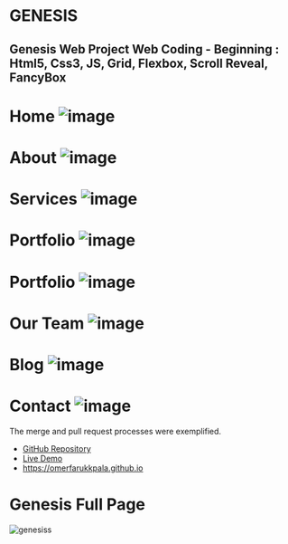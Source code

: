 # GENESIS

## Genesis Web Project Web Coding - Beginning : Html5, Css3, JS, Grid, Flexbox, Scroll Reveal, FancyBox 
# Home ![image](https://github.com/omerfarukkpala/omerfarukkpala.github.io/assets/101570820/4e2f8c3c-ad86-4c4a-98a6-8f148e588940)
# About ![image](https://github.com/omerfarukkpala/omerfarukkpala.github.io/assets/101570820/da3f5e70-2f43-44ee-83b8-596f31b23599)
# Services ![image](https://github.com/omerfarukkpala/omerfarukkpala.github.io/assets/101570820/c244006c-f15d-4ab3-84a5-abf07d2f0a75)
# Portfolio ![image](https://github.com/omerfarukkpala/omerfarukkpala.github.io/assets/101570820/4dbeb71d-839b-40d9-acfc-a78602a48057)
# Portfolio ![image](https://github.com/omerfarukkpala/omerfarukkpala.github.io/assets/101570820/242c8462-2f88-4f8b-92d0-63a87fcb6a73)
# Our Team ![image](https://github.com/omerfarukkpala/omerfarukkpala.github.io/assets/101570820/6ac734b6-fc38-4380-ab64-f4824db6d270)
# Blog ![image](https://github.com/omerfarukkpala/omerfarukkpala.github.io/assets/101570820/64df6e90-3f1f-4b35-9570-51920c58bdd8)
# Contact ![image](https://github.com/omerfarukkpala/omerfarukkpala.github.io/assets/101570820/2fed72cd-1eb9-4f11-8399-8cccddf78fe0)

The merge and pull request processes were exemplified.

- [GitHub Repository](https://github.com/omerfarukkpala/omerfarukkpala.github.io)
- [Live Demo](https://omerfarukkpala.github.io)
- https://omerfarukkpala.github.io
# Genesis Full Page 
![genesiss](https://github.com/omerfarukkpala/omerfarukkpala.github.io/assets/101570820/290cbfbc-9d31-4647-8620-d678fe879789)
